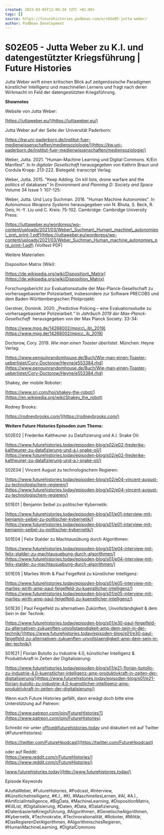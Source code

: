 ```yaml
---
created: 2023-03-05T12:09:34 (UTC +01:00)
tags: []
source: https://futurehistories.podbean.com/e/s02e05-jutta-weber/
author: PodBean Development
---
```


# S02E05 - Jutta Weber zu K.I. und datengestützter Kriegsführung | Future Histories

Jutta Weber wirft einen kritischen Blick auf zeitgenössische Paradigmen künstlicher Intelligenz und maschinellen Lernens und fragt nach deren Wirkmacht im Feld der datengestützten Kriegsführung.

**Shownotes**

Website von Jutta Weber:

[https://juttaweber.eu/](https://juttaweber.eu/)

  
Jutta Weber auf der Seite der Universität Paderborn:

[https://kw.uni-paderborn.de/institut-fuer-medienwissenschaften/mediensoziologie/](https://kw.uni-paderborn.de/institut-fuer-medienwissenschaften/mediensoziologie/)

  
Weber, Jutta. 2021. "Human-Machine Learning und Digital Commons. K/Ein Manifest". In _In digitaler Gesellschaft_ herausgegeben von Kathrin Braun und Cordula Kropp: 213-222. Bielegeld: transcript Verlag:

Weber, Jutta. 2015. "Keep Adding. On kill lists, drone warfare and the politics of databases" In _Environment and Planning D: Society and Space_ Volume 34 Issue 1: 107-125:

Weber, Jutta. Und Lucy Suchman. 2016. "Human Machine Autonomies". In _Autonomous Weapons Systems_ herausgegeben von N. Bhuta, S. Beck, R. Geis, H.-Y. Liu und C. Kreis: 75-102. Cambridge: Cambridge University Press:

[https://juttaweber.eu/wordpress/wp-content/uploads/2021/03/Weber\_Suchman\_Human\_machine\_autonomies\_pre\_print-1.pdf](https://juttaweber.eu/wordpress/wp-content/uploads/2021/03/Weber_Suchman_Human_machine_autonomies_pre_print-1.pdf) (Volltext PDF)

  
Weitere Materialien:

  
Disposition Matrix (Wiki):

[https://de.wikipedia.org/wiki/Disposition\_Matrix](https://de.wikipedia.org/wiki/Disposition_Matrix)

  
Forschungsbericht zur Evaluationsstudie der Max-Planck-Gesellschaft zu vorhersagebasierter Polizeiarbeit, insbesondere zur Software PRECOBS und dem Baden-Württembergischen Pilotprojekt:

Gerstner, Dominik. 2020. „Predictive Policing – eine Evaluationsstudie zu vorhersagebasierter Polizeiarbeit.“ In _Jahrbuch 2019 der Max-Planck-Gesellschaft_  herausgegeben von der Max Planck Society: 33-34:

[https://www.mpg.de/14268002/mpicc\_jb\_2019](https://www.mpg.de/14268002/mpicc_jb_2019)

  
Doctorow, Cory. 2019. _Wie man einen Toaster überlistet_. München: Heyne Verlag:

[https://www.penguinrandomhouse.de/Buch/Wie-man-einen-Toaster-ueberlistet/Cory-Doctorow/Heyne/e553384.rhd](https://www.penguinrandomhouse.de/Buch/Wie-man-einen-Toaster-ueberlistet/Cory-Doctorow/Heyne/e553384.rhd)

  
Shakey, der mobile Roboter:

[https://www.sri.com/hoi/shakey-the-robot/](https://en.wikipedia.org/wiki/Shakey_the_robot)

  
Rodney Brooks:

[https://rodneybrooks.com/](https://rodneybrooks.com/)

  
**Weitere Future Histories Episoden zum Thema:**

S02E02 | Frederike Kaltheuner zu Datafizierung und A.I. Snake Oil:

[https://www.futurehistories.today/episoden-blog/s02/e02-frederike-kaltheuner-zu-datafizierung-und-a.i-snake-oil/](https://www.futurehistories.today/episoden-blog/s02/e02-frederike-kaltheuner-zu-datafizierung-und-a.i-snake-oil/)

  
S02E04 | Vincent August zu technologischem Regieren:

[https://www.futurehistories.today/episoden-blog/s02/e04-vincent-august-zu-technologischem-regieren/](https://www.futurehistories.today/episoden-blog/s02/e04-vincent-august-zu-technologischem-regieren/)

  
S01E01 | Benjamin Seibel zu politischer Kybernetik:

[https://www.futurehistories.today/episoden-blog/s01/e01-interview-mit-benjamin-seibel-zu-politischer-kybernetik/](https://www.futurehistories.today/episoden-blog/s01/e01-interview-mit-benjamin-seibel-zu-politischer-kybernetik/)

  
S01E04 | Felix Stalder zu Machtausübung durch Algorithmen:

[https://www.futurehistories.today/episoden-blog/s01/e04-interview-mit-felix-stalder-zu-machtausuebung-durch-algorithmen/](https://www.futurehistories.today/episoden-blog/s01/e04-interview-mit-felix-stalder-zu-machtausuebung-durch-algorithmen/)

  
S01E05 | Marlies Wirth & Paul Feigelfeld zu künstlicher Intelligenz:

[https://www.futurehistories.today/episoden-blog/s01/e05-interview-mit-marlies-wirth-amp-paul-feigelfeld-zu-kuenstlicher-intelligenz/](https://www.futurehistories.today/episoden-blog/s01/e05-interview-mit-marlies-wirth-amp-paul-feigelfeld-zu-kuenstlicher-intelligenz/)

  
S01E30 | Paul Feigelfeld zu alternativen Zukünften, Unvollständigkeit & dem Sein in der Technik:

[https://www.futurehistories.today/episoden-blog/s01/e30-paul-feigelfeld-zu-alternativen-zukuenften-unvollstaendigkeit-amp-dem-sein-in-der-technik/](https://www.futurehistories.today/episoden-blog/s01/e30-paul-feigelfeld-zu-alternativen-zukuenften-unvollstaendigkeit-amp-dem-sein-in-der-technik/)

  
S01E21 | Florian Butollo zu Industrie 4.0, künstlicher Intelligenz & Produktivkraft in Zeiten der Digitalisierung:

[https://www.futurehistories.today/episoden-blog/s01/e21-florian-butollo-zu-industrie-4.0-kuenstlicher-intelligenz-amp-produktivkraft-in-zeiten-der-digitalisierung/](https://www.futurehistories.today/episoden-blog/s01/e21-florian-butollo-zu-industrie-4.0-kuenstlicher-intelligenz-amp-produktivkraft-in-zeiten-der-digitalisierung/)

  
Wenn euch Future Histories gefällt, dann erwägt doch bitte eine Unterstützung auf Patreon:

[https://www.patreon.com/join/FutureHistories?](https://www.patreon.com/join/FutureHistories)

Schreibt mir unter office@futurehistories.today und diskutiert mit auf Twitter (#FutureHistories):

[https://twitter.com/FutureHpodcast](https://twitter.com/FutureHpodcast)

oder auf Reddit:  
[https://www.reddit.com/r/FutureHistories/](https://www.reddit.com/r/FutureHistories/)

[www.futurehistories.today](http://www.futurehistories.today/)

Episode Keywords

#JuttaWeber, #FutureHistories, #Podcast, #Interview, #KünstlicheIntelligenz, #K.I., #KI, #MaschinellesLernen, #AI, #A.I., #ArtificialIntelligence, #BigData, #MachineLearning, #DispositionMatrix, #KillList, #Digitalisierung, #Daten, #Data, #Datafizierung, #DatenbasierteKriegsführung, #Algorithmen, #GenetischeAlgorithmen, #Kybernetik, #Technokratie, #Technorationalität, #Roboter, #Militär, #DasRegierenDerAlgorithmen, #AlgorithmischesRegieren, #HumanMachineLearning, #DigitalCommons
